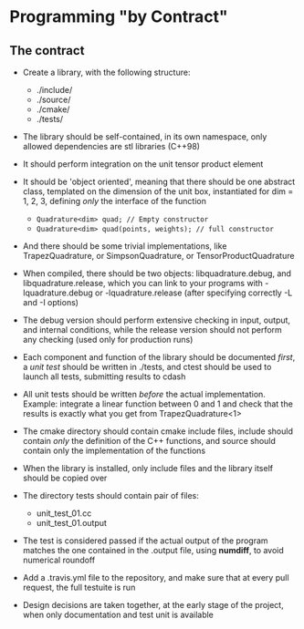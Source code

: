 Programming "by Contract"
=========================

The contract
------------

- Create a library, with the following structure:

    - ./include/
    - ./source/
    - ./cmake/
    - ./tests/

- The library should be self-contained, in its own namespace,
  only allowed dependencies are stl libraries (C++98)

- It should perform integration on the unit tensor product element

- It should be 'object oriented', meaning that there should be one 
  abstract class, templated on the dimension of the unit box, 
  instantiated for dim = 1, 2, 3, defining *only* the interface of 
  the function
    
    - `Quadrature<dim> quad; // Empty constructor`
    - `Quadrature<dim> quad(points, weights); // full constructor`

- And there should be some trivial implementations, like 
  TrapezQuadrature, or SimpsonQuadrature, or TensorProductQuadrature

- When compiled, there should be two objects: libquadrature.debug,
  and libquadrature.release, which you can link to your programs
  with -lquadrature.debug or -lquadrature.release (after specifying
  correctly -L and -I options)

- The debug version should perform extensive checking in input, 
  output, and internal conditions, while the release version should 
  not perform any checking (used only for production runs)

- Each component and function of the library should be documented 
  *first*, a *unit test* should be written in ./tests, and ctest
  should be used to launch all tests, submitting results to cdash

- All unit tests should be written *before* the actual 
  implementation. Example: integrate a linear function between 0 and
  1 and check that the results is exactly what you get from 
  TrapezQuadrature<1>

- The cmake directory should contain cmake include files, include
  should contain *only* the definition of the C++ functions,
  and source should contain only the implementation of the functions

- When the library is installed, only include files and the library
  itself should be copied over

- The directory tests should contain pair of files:

    - unit_test_01.cc
    - unit_test_01.output

- The test is considered passed if the actual output of the program
  matches the one contained in the .output file, using **numdiff**, 
  to avoid numerical roundoff

- Add a .travis.yml file to the repository, and make sure that at 
  every pull request, the full testuite is run

- Design decisions are taken together, at the early stage of the 
  project, when only documentation and test unit is available
